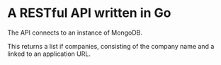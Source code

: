 # A RESTful API written in Go 

The API connects to an instance of MongoDB.

This returns a list if companies, consisting of the company name and a linked to an application URL.

